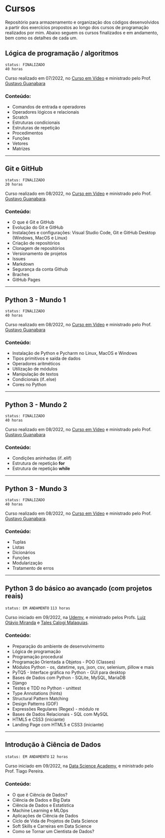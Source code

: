 # Cursos

Repositório para armazenamento e organização dos códigos desenvolvidos a partir dos exercícios propostos ao longo dos cursos de programação realizados por mim. Abaixo seguem os cursos finalizados e em andamento, bem como os detalhes de cada um.  
  
## Lógica de programação / algoritmos
`status: FINALIZADO`  
`40 horas`  
  
Curso realizado em 07/2022, no [Curso em Vídeo](https://www.cursoemvideo.com/) e ministrado pelo Prof. [Gustavo Guanabara](https://github.com/gustavoguanabara)  
### Conteúdo:
* Comandos de entrada e operadores
* Operadores lógicos e relacionais
* Scratch
* Estruturas condicionais
* Estruturas de repetição
* Procedimentos
* Funções
* Vetores
* Matrizes

---
## Git e GitHub
`status: FINALIZADO`  
`20 horas`  
  
Curso realizado em 08/2022, no [Curso em Vídeo](https://www.cursoemvideo.com/) e ministrado pelo Prof. [Gustavo Guanabara](https://github.com/gustavoguanabara).  
### Conteúdo:
* O que é Git e GitHub
* Evolução do Git e GitHub
* Instalações e configurações: Visual Studio Code, Git e GitHub Desktop (Windows, MacOS e Linux)
* Criação de repositórios
* Clonagem de repositórios
* Versionamento de projetos
* Issues
* Markdown
* Segurança da conta Github
* Braches
* GitHub Pages

---
## Python 3 - Mundo 1
`status: FINALIZADO`  
`40 horas`  
  
Curso realizado em 08/2022, no [Curso em Vídeo](https://www.cursoemvideo.com/) e ministrado pelo Prof. [Gustavo Guanabara](https://github.com/gustavoguanabara)  
### Conteúdo: 
* Instalação de Python e Pycharm no Linux, MacOS e Windows
* Tipos primitivos e saída de dados
* Operadores aritméticos
* Utilização de módulos
* Manipulação de textos
* Condicionais (if..else)
* Cores no Python
 
---
## Python 3 - Mundo 2
`status: FINALIZADO`  
`40 horas`  
  
Curso realizado em 08/2022, no [Curso em Vídeo](https://www.cursoemvideo.com/) e ministrado pelo Prof. [Gustavo Guanabara](https://github.com/gustavoguanabara)  
### Conteúdo: 
* Condições aninhadas (if..elif)
* Estrutura de repetição **for**
* Estrutura de repetição **while**  
  
---
## Python 3 - Mundo 3  
`status: FINALIZADO`  
`40 horas`  
  
Curso realizado em 08/2022, no [Curso em Vídeo](https://www.cursoemvideo.com/) e ministrado pelo Prof. [Gustavo Guanabara](https://github.com/gustavoguanabara).  
### Conteúdo:
* Tuplas
* Listas
* Dicionários
* Funções
* Modularização
* Tratamento de erros

---
## Python 3 do básico ao avançado (com projetos reais)
`status: EM ANDAMENTO`
`113 horas`
  
Curso iniciado em 09/2022, na [Udemy](https://www.udemy.com/course/python-3-do-zero-ao-avancado/), e ministrado pelos Profs. [Luiz Otávio Miranda](https://github.com/luizomf) e [Tales Calogi Malaquias](https://www.udemy.com/user/tales-calogi-malaquias-2/).  
### Conteúdo:
* Preparação do ambiente de desenvolvimento
* Lógica de programação
* Programação procedural
* Programação Orientada a Objetos - POO (Classes)
* Módulos Python - os, datetime, sys, json, csv, selenium, ṕillow e mais
* PyTQ5 - Interface gráfica no Python - GUI para desktop
* Bases de Dados com Python - SQLite, MySQL, MariaDB
* Django
* Testes e TDD no Python - unittest
* Type Annotations (hints)
* Structural Pattern Matching
* Design Patterns (GOF)
* Expressões Regulares (Regex) - módulo re
* Bases de Dados Relacionais - SQL com MySQL
* HTML5 e CSS3 (iniciante)
* Landing Page com HTML5 e CSS3 (iniciante)

---
## Introdução à Ciência de Dados
`status: EM ANDAMENTO`
`12 horas`

Curso iniciado em 09/2022, na [Data Science Academy](https://www.datascienceacademy.com.br/), e ministrado pelo Prof. Tiago Pereira.
### Conteúdo:
* O que é Ciência de Dados?
* Ciência de Dados e Big Data
* Ciência de Dados e Estatística
* Machine Learning e MLOps
* Aplicações de Ciência de Dados
* Ciclo de Vida de Projetos de Data Science
* Soft Skills e Carreiras em Data Science
* Como se Tornar um Cientista de Dados?
